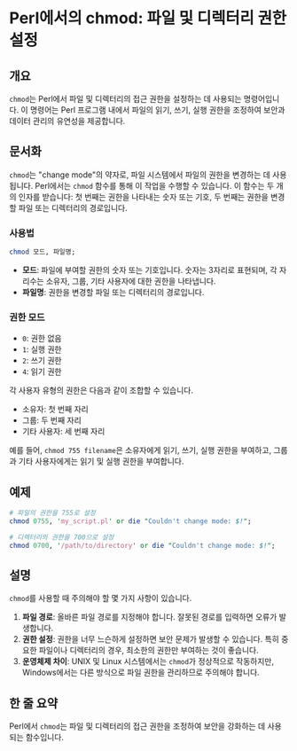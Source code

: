 <!--
Meta Description: # Perl에서의 chmod: 파일 및 디렉터리 권한 설정 ## 개요 `chmod`는 Perl에서 파일 및 디렉터리의 접근 권한을 설정하는 데 사용되는 명령어입니다. 이 명령어는 Perl 프로그램 내에서 파일의 읽기, 쓰기, 실행 권한을 조정하여 보안과 데이터 관리의 ...
Meta Keywords: 권한을, chmod, 디렉터리의, 있습니다, perl
-->

# Perl에서의 chmod: 파일 및 디렉터리 권한 설정

## 개요
`chmod`는 Perl에서 파일 및 디렉터리의 접근 권한을 설정하는 데 사용되는 명령어입니다. 이 명령어는 Perl 프로그램 내에서 파일의 읽기, 쓰기, 실행 권한을 조정하여 보안과 데이터 관리의 유연성을 제공합니다.

## 문서화
`chmod`는 "change mode"의 약자로, 파일 시스템에서 파일의 권한을 변경하는 데 사용됩니다. Perl에서는 `chmod` 함수를 통해 이 작업을 수행할 수 있습니다. 이 함수는 두 개의 인자를 받습니다: 첫 번째는 권한을 나타내는 숫자 또는 기호, 두 번째는 권한을 변경할 파일 또는 디렉터리의 경로입니다.

### 사용법
```perl
chmod 모드, 파일명;
```
- **모드**: 파일에 부여할 권한의 숫자 또는 기호입니다. 숫자는 3자리로 표현되며, 각 자리수는 소유자, 그룹, 기타 사용자에 대한 권한을 나타냅니다.
- **파일명**: 권한을 변경할 파일 또는 디렉터리의 경로입니다.

### 권한 모드
- `0`: 권한 없음
- `1`: 실행 권한
- `2`: 쓰기 권한
- `4`: 읽기 권한

각 사용자 유형의 권한은 다음과 같이 조합할 수 있습니다.
- 소유자: 첫 번째 자리
- 그룹: 두 번째 자리
- 기타 사용자: 세 번째 자리

예를 들어, `chmod 755 filename`은 소유자에게 읽기, 쓰기, 실행 권한을 부여하고, 그룹과 기타 사용자에게는 읽기 및 실행 권한을 부여합니다.

## 예제
```perl
# 파일의 권한을 755로 설정
chmod 0755, 'my_script.pl' or die "Couldn't change mode: $!";

# 디렉터리의 권한을 700으로 설정
chmod 0700, '/path/to/directory' or die "Couldn't change mode: $!";
```

## 설명
`chmod`를 사용할 때 주의해야 할 몇 가지 사항이 있습니다.

1. **파일 경로**: 올바른 파일 경로를 지정해야 합니다. 잘못된 경로를 입력하면 오류가 발생합니다.
2. **권한 설정**: 권한을 너무 느슨하게 설정하면 보안 문제가 발생할 수 있습니다. 특히 중요한 파일이나 디렉터리의 경우, 최소한의 권한만 부여하는 것이 좋습니다.
3. **운영체제 차이**: UNIX 및 Linux 시스템에서는 `chmod`가 정상적으로 작동하지만, Windows에서는 다른 방식으로 파일 권한을 관리하므로 주의해야 합니다.

## 한 줄 요약
Perl에서 `chmod`는 파일 및 디렉터리의 접근 권한을 조정하여 보안을 강화하는 데 사용되는 함수입니다.